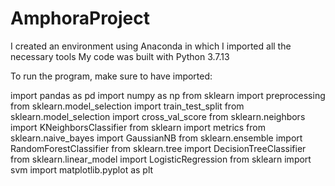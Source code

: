 # AmphoraProject

I created an environment using Anaconda in which I imported all the necessary tools
My code was built with Python 3.7.13

To run the program, make sure to have imported:

import pandas as pd 
import numpy as np 
from sklearn import preprocessing
from sklearn.model_selection import train_test_split
from sklearn.model_selection import cross_val_score
from sklearn.neighbors import KNeighborsClassifier
from sklearn import metrics
from sklearn.naive_bayes import GaussianNB
from sklearn.ensemble import RandomForestClassifier
from sklearn.tree import DecisionTreeClassifier
from sklearn.linear_model import LogisticRegression
from sklearn import svm
import matplotlib.pyplot as plt
